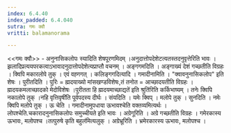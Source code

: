 ```yaml
---
index: 6.4.40
index_padded: 6.4.040
sutra: गमः क्वौ
vritti: balamanorama

---
```

<<गमः क्वौ>> - अनुनासिकलोपः स्यादिति शेषपूरणमिदम् ।अनुदात्तोपदेशेटत्यतस्तदनुवृत्तेरिति भावः । झलादिप्रत्ययपरकत्वाऽभावादनुदात्तोपदेशेत्यप्राप्तौ वचनम् । अङ्गगमदिति । अङ्गाख्यं देशं गच्छतीति विग्रहः । क्विपि मकारलोपे तुक् । एवं वह्गगत् । कलिङ्गगदित्यादि । गमादीनामिति । "क्वावनुनासिकलोप" इति शेषः । पुरीतदिति । पुरिः = ह्मदयाख्यो मांसखण्डविशेषः,तं तनोत = आच्छादयतीति विग्रहः । ह्मदयकमलाच्छादको मेदोविशेषः ।पुरीतता हि ह्मदयमाच्छाद्यते॑ इति श्रुति॑रिति कर्किभाष्यम् । तनेः क्विपि नकालोपे तुक् ।नहि वृत्तिवृषी॑ति पूर्वपदस्य दीर्घः । संयदिति । यमेः क्विप् । मलोपे तुक् । सुनदिति । नमेः क्विपि मलोपे तुक् । ऊ चेति । गमादीनामुपधाया ऊभावश्चेति वक्तव्यमित्यर्थः । लोपश्चेति.चकारादनुनासिकलोपः समुच्चीयते इति भावः । अग्रेगूरिति । अग्रे गच्छतीति विग्रहः । गमेरकास्य ऊभावः, मलोपश्च ।तत्पुरुषे कृति बहुल॑मित्यलुक् । अग्रेभ्रूरिति । भ्रमेरकारस्य ऊभावः, मलोपश्च । 